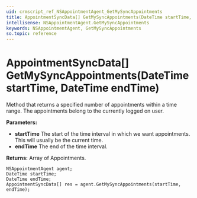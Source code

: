 ```yaml
---
uid: crmscript_ref_NSAppointmentAgent_GetMySyncAppointments
title: AppointmentSyncData[] GetMySyncAppointments(DateTime startTime, DateTime endTime)
intellisense: NSAppointmentAgent.GetMySyncAppointments
keywords: NSAppointmentAgent, GetMySyncAppointments
so.topic: reference
---
```


# AppointmentSyncData[] GetMySyncAppointments(DateTime startTime, DateTime endTime)

Method that returns a specified number of appointments within a time range. The appointments belong to the currently logged on user.

**Parameters:**
 - **startTime** The start of the time interval in which we want appointments. This will usually be the current time.
 - **endTime** The end of the time interval.

**Returns:** Array of Appointments.

```crmscript
NSAppointmentAgent agent;
DateTime startTime;
DateTime endTime;
AppointmentSyncData[] res = agent.GetMySyncAppointments(startTime, endTime);
```

